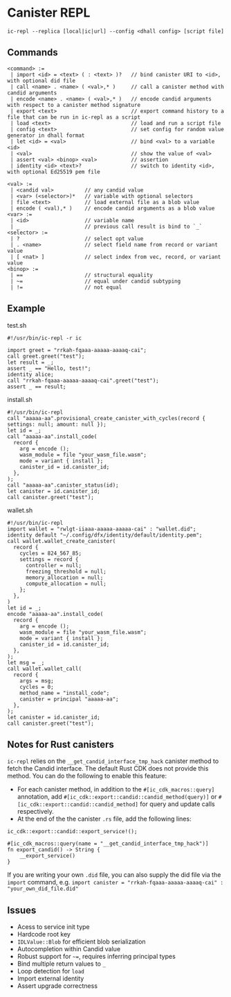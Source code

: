# Canister REPL

```
ic-repl --replica [local|ic|url] --config <dhall config> [script file]
```

## Commands

```
<command> := 
 | import <id> = <text> ( : <text> )?   // bind canister URI to <id>, with optional did file
 | call <name> . <name> ( <val>,* )     // call a canister method with candid arguments
 | encode <name> . <name> ( <val>,* )   // encode candid arguments with respect to a canister method signature
 | export <text>                        // export command history to a file that can be run in ic-repl as a script
 | load <text>                          // load and run a script file
 | config <text>                        // set config for random value generator in dhall format
 | let <id> = <val>                     // bind <val> to a variable <id>
 | <val>                                // show the value of <val>
 | assert <val> <binop> <val>           // assertion
 | identity <id> <text>?                // switch to identity <id>, with optional Ed25519 pem file

<val> := 
 | <candid val>          // any candid value
 | <var> (<selector>)*   // variable with optional selectors
 | file <text>           // load external file as a blob value
 | encode ( <val),* )    // encode candid arguments as a blob value
<var> := 
 | <id>                  // variable name 
 | _                     // previous call result is bind to `_` 
<selector> :=
 | ?                     // select opt value
 | . <name>              // select field name from record or variant value
 | [ <nat> ]             // select index from vec, record, or variant value
<binop> := 
 | ==                    // structural equality
 | ~=                    // equal under candid subtyping
 | !=                    // not equal
```

## Example

test.sh
```
#!/usr/bin/ic-repl -r ic

import greet = "rrkah-fqaaa-aaaaa-aaaaq-cai";
call greet.greet("test");
let result = _;
assert _ == "Hello, test!";
identity alice;
call "rrkah-fqaaa-aaaaa-aaaaq-cai".greet("test");
assert _ == result;
```

install.sh
```
#!/usr/bin/ic-repl
call "aaaaa-aa".provisional_create_canister_with_cycles(record { settings: null; amount: null });
let id = _;
call "aaaaa-aa".install_code(
  record {
    arg = encode ();
    wasm_module = file "your_wasm_file.wasm";
    mode = variant { install };
    canister_id = id.canister_id;
  },
);
call "aaaaa-aa".canister_status(id);
let canister = id.canister_id;
call canister.greet("test");
```

wallet.sh
```
#!/usr/bin/ic-repl
import wallet = "rwlgt-iiaaa-aaaaa-aaaaa-cai" : "wallet.did";
identity default "~/.config/dfx/identity/default/identity.pem";
call wallet.wallet_create_canister(
  record {
    cycles = 824_567_85;
    settings = record {
      controller = null;
      freezing_threshold = null;
      memory_allocation = null;
      compute_allocation = null;
    };
  },
)
let id = _;
encode "aaaaa-aa".install_code(
  record {
    arg = encode ();
    wasm_module = file "your_wasm_file.wasm";
    mode = variant { install };
    canister_id = id.canister_id;
  },
);
let msg = _;
call wallet.wallet_call(
  record {
    args = msg;
    cycles = 0;
    method_name = "install_code";
    canister = principal "aaaaa-aa";
  },
);
let canister = id.canister_id;
call canister.greet("test");
```

## Notes for Rust canisters

`ic-repl` relies on the `__get_candid_interface_tmp_hack` canister method to fetch the Candid interface. The default
Rust CDK does not provide this method. You can do the following to enable this feature:

* For each canister method, in addition to the `#[ic_cdk_macros::query]` annotation, add `#[ic_cdk::export::candid::candid_method(query)]` or `#[ic_cdk::export::candid::candid_method]` for query and update calls respectively.
* At the end of the the canister `.rs` file, add the following lines:
```
ic_cdk::export::candid::export_service!();

#[ic_cdk_macros::query(name = "__get_candid_interface_tmp_hack")]
fn export_candid() -> String {
    __export_service()
}
```

If you are writing your own `.did` file, you can also supply the did file via the `import` command, e.g. `import canister = "rrkah-fqaaa-aaaaa-aaaaq-cai" : "your_own_did_file.did"`

## Issues

* Acess to service init type
* Hardcode root key
* `IDLValue::Blob` for efficient blob serialization
* Autocompletion within Candid value
* Robust support for `~=`, requires inferring principal types
* Bind multiple return values to `_`
* Loop detection for `load`
* Import external identity
* Assert upgrade correctness
